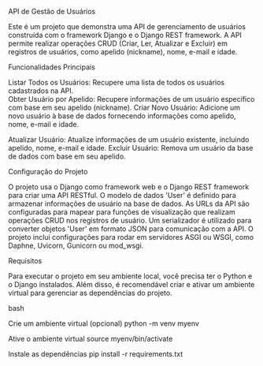 API de Gestão de Usuários


  
Este é um projeto que demonstra uma API de gerenciamento de usuários construída com o framework Django e o Django REST framework. A API permite realizar operações CRUD (Criar, Ler, Atualizar e Excluir) em registros de usuários, como apelido (nickname), nome, e-mail e idade.

Funcionalidades Principais 



 Listar Todos os Usuários: Recupere uma lista de todos os usuários cadastrados na API.  
 Obter Usuário por Apelido: Recupere informações de um usuário específico com base em seu apelido (nickname). 
 Criar Novo Usuário: Adicione um novo usuário à base de dados fornecendo informações como apelido, nome, e-mail e idade. 
 
 Atualizar Usuário: Atualize informações de um usuário existente, incluindo apelido, nome, e-mail e idade. 
 Excluir Usuário: Remova um usuário da base de dados com base em seu apelido. 

Configuração do Projeto 



 O projeto usa o Django como framework web e o Django REST framework para criar uma API RESTful. 
 O modelo de dados 'User' é definido para armazenar informações de usuário na base de dados. 
 As URLs da API são configuradas para mapear para funções de visualização que realizam operações CRUD nos registros de usuário. 
 Um serializador é utilizado para converter objetos 'User' em formato JSON para comunicação com a API. 
 O projeto inclui configurações para rodar em servidores ASGI ou WSGI, como Daphne, Uvicorn, Gunicorn ou mod_wsgi. 
 
Requisitos 



 Para executar o projeto em seu ambiente local, você precisa ter o Python e o Django instalados. Além disso, é recomendável criar e ativar um ambiente virtual para gerenciar as dependências do projeto.

bash



 Crie um ambiente virtual (opcional) python -m venv myenv 
 
 Ative o ambiente virtual source myenv/bin/activate 
 
 Instale as dependências pip install -r requirements.txt
